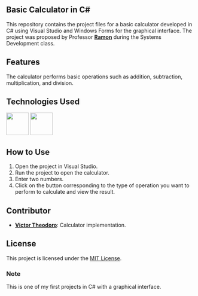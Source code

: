 ## Basic Calculator in C#

This repository contains the project files for a basic calculator developed in C# using Visual Studio and Windows Forms for the graphical interface. The project was proposed by Professor **[Ramon](https://github.com/ramtrigodev)** during the Systems Development class.

## Features

The calculator performs basic operations such as addition, subtraction, multiplication, and division.

<div align="left">  
<h2>Technologies Used</h2>
<img src="https://cdn.jsdelivr.net/gh/devicons/devicon@latest/icons/visualstudio/visualstudio-original.svg" width="60"/>
<img src="https://cdn.jsdelivr.net/gh/devicons/devicon@latest/icons/csharp/csharp-original.svg" width="60"/>
</div>

## How to Use

1. Open the project in Visual Studio.
2. Run the project to open the calculator.
3. Enter two numbers.
4. Click on the button corresponding to the type of operation you want to perform to calculate and view the result.

## Contributor

- **[Victor Theodoro](https://github.com/VTheodoro)**: Calculator implementation.

## License

This project is licensed under the [MIT License](LICENSE).

### Note
This is one of my first projects in C# with a graphical interface.
